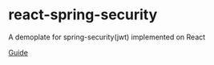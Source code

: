 # react-spring-security


A demoplate for spring-security(jwt) implemented on React

[Guide](https://guides.grails.org/react-spring-security/guide/index.html)
